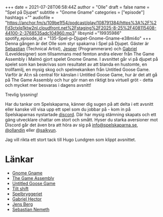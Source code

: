 +++ 
date = 2021-07-28T06:58:44Z
author = "Olle"
draft = false
name = "Spel på Djupet"
subtitle = "Gnome Gname"
categories = ["episode"]
hashtags =""
audiofile = "https://anchor.fm/s/109be1f54/podcast/play/108791384/https%3A%2F%2Fd3ctxlq1ktw2nl.cloudfront.net%2Fstaging%2F2025-8-25%2F408115408-44100-2-3768535adc104960.mp3"
libsynid ="19935986"
spotify_episode_id = "135-Spel-p-Djupet-Gnome-Gname-e38mi4o"
+++
Denna gången är det Olle som styr spakarna i Spel på Djupet. Gäster är [Sebastian](https://sebastiannemeth.portfoliobox.net/) (Technical Artist), [Jesper](https://www.jens-berg.com/) (Programmerare) och [Gabriel](http://gabrielhector.com/) (Leveldesigner) som tillsammans med femton andra elever från The Game Assembly i Malmö gjort spelet Gnome Gname. I avsnittet går vi på djupet på spelet som kan beskrivas som resultatet av att blanda en hustomte, en trollfamilj, en mysig skog och spelmekaniken från Untitled Goose Game. Varför är AI:n så central för känslan i Untitled Goose Game, hur är det att gå på The Game Assembly och hur gör man en riktigt bra virtuell gröt - detta och mycket mer besvaras i dagens avsnitt!  

Trevlig lyssning!

Har du tankar om Spelskaparna, känner dig sugen på att delta i ett avsnitt eller kanske vill visa upp ett spel som du jobbar på - kom in på Spelskaparnas nystartade [discord](https://discord.gg/hBHEXss). Där har mysig stämning skapats och ett gäng utvecklare chattar om stort och smått. Hyser du starka aversioner mot Discord går det även bra att höra av sig på info@spelskaparna.se, [@ollandin](https://twitter.com/ollelandin) eller [@saikyun](https://twitter.com/Saikyun).

Jag vill rikta ett stort tack till Hugo Lundgren som klippt avsnittet.

# Länkar
* [Gnome Gname](https://spelbryggeriet.itch.io/gnome-gname)
* [The Game Assembly](https://www.thegameassembly.com/)
* [Untitled Goose Game](https://www.youtube.com/watch?v=9LL2AtHo1gk)
* [Tilt shift](https://www.youtube.com/watch?v=SZzcPD7oSD0)
* [Spelbryggeriet](https://spelbryggeriet.itch.io/)
* [Gabriel Hector](http://gabrielhector.com/)
* [Jens Berg](https://www.jens-berg.com/)
* [Sebastian Nemeth](https://sebastiannemeth.portfoliobox.net/)
